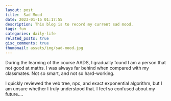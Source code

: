 ```yaml
---
layout: post
title:  Sad Mood
date: 2023-01-15 01:17:55
description: This blog is to record my current sad mood.
tags: fun
categories: daily-life
related_posts: true
gisc_comments: true
thumbnail: assets/img/sad-mood.jpg
---
```


During the learning of the course AADS, I gradually found I am a person that not good at maths. I was always far behind when compared with my classmates. Not so smart, and not so hard-working.

I quickly reviewed the veb tree, npc, and exact exponential algorithm, but I am unsure whether I truly understood that. I feel so confused about my future....